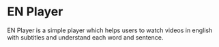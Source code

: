 # EN Player
EN Player is a simple player which helps users to watch videos in english with subtitles and understand each word and sentence. 
